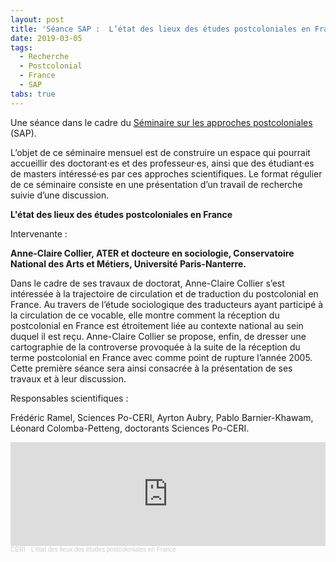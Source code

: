 ```yaml
---
layout: post
title: 'Séance SAP :  L’état des lieux des études postcoloniales en France'
date: 2019-03-05
tags:
  - Recherche
  - Postcolonial
  - France
  - SAP
tabs: true
---
```


Une séance dans le cadre du [Séminaire sur les approches
postcoloniales](https://www.sciencespo.fr/ceri/fr/content/seminaire-sur-les-approches-postcoloniales-sap-1.html)
(SAP).

L’objet de ce séminaire mensuel est de construire un espace qui pourrait
accueillir des doctorant·es et des professeur·es, ainsi que des étudiant·es
de masters intéressé·es par ces approches scientifiques. Le format régulier de
ce séminaire consiste en une présentation d’un travail de recherche suivie d’une
discussion.

**L'état des lieux des études postcoloniales en France**

Intervenante :

**Anne-Claire Collier, ATER et docteure en sociologie, Conservatoire National
des Arts et Métiers, Université Paris-Nanterre.**

Dans le cadre de ses travaux de doctorat, Anne-Claire Collier s’est intéressée à
la trajectoire de circulation et de traduction du postcolonial en France. Au
travers de l’étude sociologique des traducteurs ayant participé à la circulation
de ce vocable, elle montre comment la réception du postcolonial en France est
étroitement liée au contexte national au sein duquel il est reçu. Anne-Claire
Collier se propose, enfin, de dresser une cartographie de la controverse
provoquée à la suite de la réception du terme postcolonial en France avec comme
point de rupture l’année 2005. Cette première séance sera ainsi consacrée à la
présentation de ses travaux et à leur discussion.

Responsables scientifiques :

Frédéric Ramel, Sciences Po-CERI, Ayrton Aubry, Pablo Barnier-Khawam, Léonard
Colomba-Petteng, doctorants Sciences Po-CERI.

<iframe width="100%" height="166" scrolling="no" frameborder="no" allow="autoplay" src="https://w.soundcloud.com/player/?url=https%3A//api.soundcloud.com/tracks/572158785&color=ff5500"></iframe><div style="font-size: 10px; color: #cccccc;line-break: anywhere;word-break: normal;overflow: hidden;white-space: nowrap;text-overflow: ellipsis; font-family: Interstate,Lucida Grande,Lucida Sans Unicode,Lucida Sans,Garuda,Verdana,Tahoma,sans-serif;font-weight: 100;"><a href="https://soundcloud.com/ceri-5" title="CERI" target="_blank" style="color: #cccccc; text-decoration: none;">CERI</a> · <a href="https://soundcloud.com/ceri-5/letat-des-lieux-des-etudes-postcoloniales-en-france" title="L&#x27;état des lieux des études postcoloniales en France" target="_blank" style="color: #cccccc; text-decoration: none;">L&#x27;état des lieux des études postcoloniales en France</a></div>
